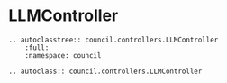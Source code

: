# LLMController

```{eval-rst}
.. autoclasstree:: council.controllers.LLMController
    :full:
    :namespace: council

.. autoclass:: council.controllers.LLMController
```
